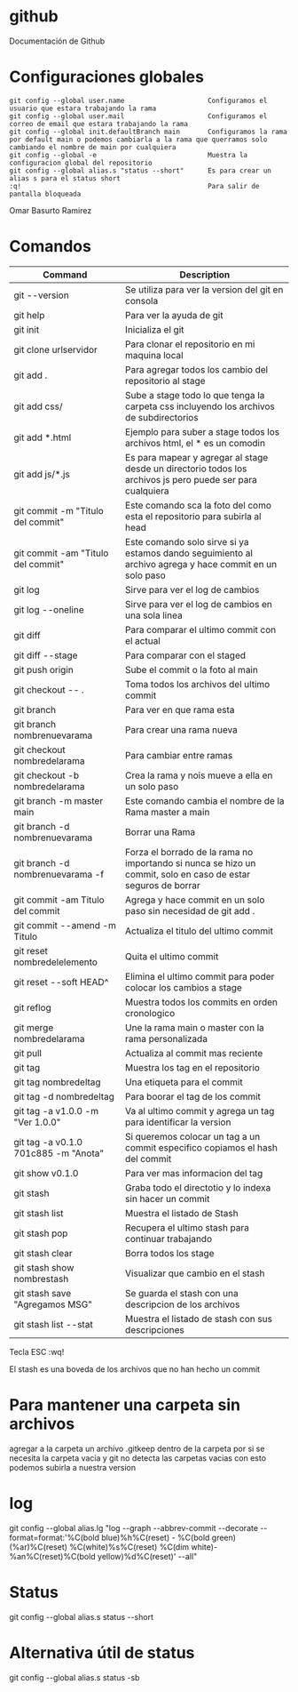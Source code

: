 # github
Documentación de Github

# Configuraciones globales

```
git config --global user.name                     Configuramos el usuario que estara trabajando la rama
git config --global user.mail                     Configuramos el correo de email que estara trabajando la rama
git config --global init.defaultBranch main       Configuramos la rama por default main o podemos cambiarla a la rama que querramos solo cambiando el nombre de main por cualquiera
git config --global -e                            Muestra la configuracion global del repositorio
git config --global alias.s "status --short"      Es para crear un alias s para el status short 
:q!                                               Para salir de pantalla bloqueada
```


Omar Basurto Ramirez

# Comandos

| Command | Description |
| --- | --- |
| git --version |                                 Se utiliza para ver la version del git en consola |
| git help |                                      Para ver la ayuda de git |
| git init |                                      Inicializa el git  |                            
| git clone urlservidor |                         Para clonar el repositorio en mi maquina local | 
|git add .|                                       Para agregar todos los cambio del repositorio al stage|
|git add css/|                                    Sube a stage todo lo que tenga la carpeta css incluyendo los archivos de subdirectorios|
|git add *.html|                                  Ejemplo para suber a stage todos los archivos html, el * es un comodin|
|git add js/*.js|                                 Es para mapear y agregar al stage desde un directorio todos los archivos js pero puede ser para cualquiera|
|git commit -m "Titulo del commit"|               Este comando sca la foto del como esta el repositorio para subirla al head|
|git commit -am "Titulo del commit"|              Este comando solo sirve si ya estamos dando seguimiento al archivo agrega y hace commit en un solo paso|
|git log|                                         Sirve para ver el log de cambios|
|git log --oneline|                               Sirve para ver el log de cambios en una sola linea|
|git diff|                                        Para comparar el ultimo commit con el actual|
|git diff --stage|                                Para comparar con el staged|
|git push origin|                                 Sube el commit o la foto al main| 
|git checkout -- . |                              Toma todos los archivos del ultimo commit |
|git branch |                                     Para ver en que rama esta|
|git branch nombrenuevarama|                      Para crear una rama nueva|
|git checkout nombredelarama|                     Para cambiar entre ramas|
|git checkout -b nombredelarama |                 Crea la rama y nois mueve a ella en un solo paso|
|git branch -m master main  |                     Este comando cambia el nombre de la Rama master a main|
|git branch -d nombrenuevarama|                   Borrar una Rama|
|git branch -d nombrenuevarama -f |               Forza el borrado de la rama no importando si nunca se hizo un commit, solo en caso de estar seguros de borrar |
|git commit -am Titulo del commit |               Agrega y hace commit en un solo paso sin necesidad de git add .|
|git commit --amend -m Titulo |                   Actualiza el titulo del ultimo commit |
|git reset nombredelelemento |                    Quita el ultimo commit | 
|git reset --soft HEAD^    |                      Elimina el ultimo commit para poder colocar los cambios a stage |
|git reflog    |                                  Muestra todos los commits en orden cronologico |
|git merge nombredelarama   |                     Une la rama main o master con la rama personalizada |
|git pull   |                                     Actualiza al commit mas reciente |
|git tag      |                                   Muestra los tag en el repositorio |
|git tag nombredeltag      |                      Una etiqueta para el commit  |
|git tag -d nombredeltag   |                      Para boorar el tag de los commit |
|git tag -a v1.0.0 -m "Ver 1.0.0"  |              Va al ultimo commit y agrega un tag para identificar la version |
|git tag -a v0.1.0 701c885 -m "Anota"|            Si queremos colocar un tag a un commit especifico copiamos el hash del commit |
|git show v0.1.0   |                              Para ver mas informacion del tag |
|git stash       |                                Graba todo el directotio y lo indexa sin hacer un commit |
|git stash list  |                                Muestra el listado de Stash |
|git stash pop   |                                Recupera el ultimo stash para continuar trabajando |
|git stash clear |                                Borra todos los stage |
|git stash show nombrestash  |                    Visualizar que cambio en el stash |
|git stash save "Agregamos MSG" |                 Se guarda el stash con una descripcion de los archivos |
|git stash list --stat  |                         Muestra el listado de stash con sus descripciones |

Tecla ESC :wq!

El stash es una boveda de los archivos que no han hecho un commit 

# Para mantener una carpeta sin archivos 
agregar a la carpeta un archivo .gitkeep dentro de la carpeta por si se necesita la carpeta vacia y git no detecta las carpetas vacias con esto podemos subirla a nuestra version

# log
git config --global alias.lg "log --graph --abbrev-commit --decorate --format=format:'%C(bold blue)%h%C(reset) - %C(bold green)(%ar)%C(reset) %C(white)%s%C(reset) %C(dim white)- %an%C(reset)%C(bold yellow)%d%C(reset)' --all"

# Status
git config --global alias.s status --short

# Alternativa útil de status
git config --global alias.s status -sb
